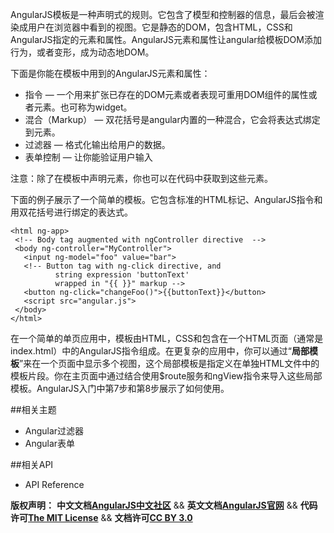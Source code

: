 AngularJS模板是一种声明式的规则。它包含了模型和控制器的信息，最后会被渲染成用户在浏览器中看到的视图。它是静态的DOM，包含HTML，CSS和AngularJS指定的元素和属性。AngularJS元素和属性让angular给模板DOM添加行为，或者变形，成为动态地DOM。

下面是你能在模板中用到的AngularJS元素和属性：

*  指令 — 一个用来扩张已存在的DOM元素或者表现可重用DOM组件的属性或者元素。也可称为widget。
*  混合（Markup） — 双花括号是angular内置的一种混合，它会将表达式绑定到元素。
*  过滤器 — 格式化输出给用户的数据。
*  表单控制 — 让你能验证用户输入

注意：除了在模板中声明元素，你也可以在代码中获取到这些元素。

下面的例子展示了一个简单的模板。它包含标准的HTML标记、AngularJS指令和用双花括号进行绑定的表达式。

	<html ng-app>
	 <!-- Body tag augmented with ngController directive  -->
	 <body ng-controller="MyController">
	   <input ng-model="foo" value="bar">
	   <!-- Button tag with ng-click directive, and
	          string expression 'buttonText'
	          wrapped in "{{ }}" markup -->
	   <button ng-click="changeFoo()">{{buttonText}}</button>
	   <script src="angular.js">
	 </body>
	</html>

在一个简单的单页应用中，模板由HTML，CSS和包含在一个HTML页面（通常是index.html）中的AngularJS指令组成。在更复杂的应用中，你可以通过“**局部模板**”来在一个页面中显示多个视图，这个局部模板是指定义在单独HTML文件中的模板片段。你在主页面中通过结合使用$route服务和ngView指令来导入这些局部模板。AngularJS入门中第7步和第8步展示了如何使用。

##相关主题
*  Angular过滤器
*  Angular表单

##相关API
*  API Reference

<span class="doc-copyright">**版权声明：** **中文文档[AngularJS中文社区][]** && **英文文档[AngularJS官网][]** && **代码许可[The MIT License][]** && **文档许可[CC BY 3.0][]**</span>

 [AngularJS中文社区]: http://angularjs.cn/
 [AngularJS官网]: http://angularjs.org/
 [The MIT License]: http://baike.baidu.com/view/3159946.htm
 [CC BY 3.0]: http://creativecommons.org/licenses/by/3.0/deed.zh